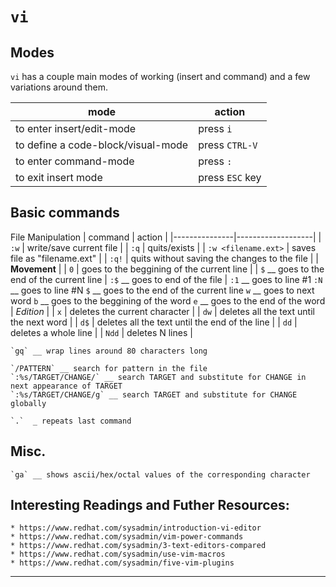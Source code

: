 # `vi`

## Modes
`vi` has a couple main modes of working (insert and command) and a few variations around them.

|	mode					|	action	|
|---------------------------|-----------|
| to enter insert/edit-mode | press `i` |
| to define a code-block/visual-mode | press `CTRL-V` |
| to enter command-mode		|	press `:`		|
| to exit insert mode		|	press `ESC` key |


## Basic commands
File Manipulation
| command		|	action			|
|---------------|-------------------|
|	`:w`		| write/save current file	|
|	`:q`		| quits/exists	|
|	`:w <filename.ext>` | saves file as "filename.ext"	|
|	`:q!`		| quits without saving the changes to the file	|
|	**Movement**	|
|	`0`  		| goes to the beggining of the current line	|
|	`$`  __ goes to the end of the current line
|	`:$` __ goes to end of the file
|	`:1` __ goes to line #1
	`:N` __ goes to line #N
	`$`  __ goes to the end of the current line
	`w`  __ goes to next word
	`b`  __ goes to the beggining of the word
	`e` __ goes to the end of the word
|	*Edition*	|
|	`x` 	| deletes the current character	|
|	`dw` 	| deletes all the text until the next word	|
|	`d$` 	| deletes all the text until the end of the line	|
|	`dd` 	| deletes a whole line	|
|	`Ndd`	| deletes N lines	|

	`gq` __ wrap lines around 80 characters long

	`/PATTERN` __ search for pattern in the file
	`:%s/TARGET/CHANGE/` __ search TARGET and substitute for CHANGE in next appearance of TARGET
	`:%s/TARGET/CHANGE/g` __ search TARGET and substitute for CHANGE globally

	`.`  _ repeats last command


## Misc.
	`ga` __ shows ascii/hex/octal values of the corresponding character	



## Interesting Readings and Futher Resources:

	* https://www.redhat.com/sysadmin/introduction-vi-editor
	* https://www.redhat.com/sysadmin/vim-power-commands
	* https://www.redhat.com/sysadmin/3-text-editors-compared
	* https://www.redhat.com/sysadmin/use-vim-macros
	* https://www.redhat.com/sysadmin/five-vim-plugins

---
